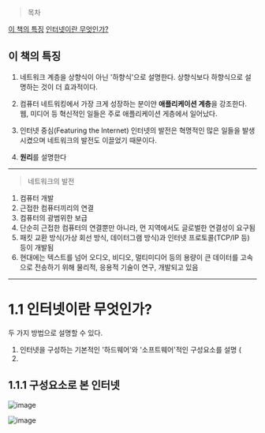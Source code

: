 > 목차

[이 책의 특징](#이-책의-특징)
[인터넷이란 무엇인가?](#i2)


## 이 책의 특징 

1. 네트워크 계층을 상향식이 아닌 '하향식'으로 설명한다.
상향식보다 하향식으로 설명하는 것이 더 효과적이다.

2. 컴퓨터 네트워킹에서 가장 크게 성장하는 분이얀 **애플리케이션 계층**을 강조한다.
웹, 미디어 등 혁신적인 일들은 주로 애플리케이션 게층에서 일어났다.

3. 인터넷 중심(Featuring the Internet)
인터넷의 발전은 혁명적인 많은 일들을 발생시켰으며 네트워크의 발전도 이끌었기 때문이다.

4. **원리**를 설명한다


***


> 네트워크의 발전

1. 컴퓨터 개발
2. 근접한 컴퓨터끼리의 연결
3. 컴퓨터의 광범위한 보급 
4. 단순히 근접한 컴퓨터의 연결뿐만 아니라, 먼 지역에서도 글로벌한 연결성이 요구됨
5. 패킷 교환 방식(가상 회선 방식, 데이터그램 방식)과 인터넷 프로토콜(TCP/IP 등) 등이 개발됨
6. 현대에는 텍스트를 넘어 오디오, 비디오, 멀티미디어 등의 용량이 큰 데이터를 고속으로 전송하기 위해 물리적, 응용적 기술이 연구, 개발되고 있음


***

# 1.1 인터넷이란 무엇인가?

두 가지 방법으로 설명할 수 있다.
1. 인터넷을 구성하는 기본적인 '하드웨어'와 '소프트웨어'적인 구성요소를 설명 (
2. 

## 1.1.1 구성요소로 본 인터넷










![image](https://github.com/inpink/CS_Networking_Study/assets/108166692/28f59c4a-674a-4a47-a4e0-2fc53b75a394)


![image](https://github.com/inpink/CS_Networking_Study/assets/108166692/f2d2f88c-1d72-4dca-b81c-16fe22138b8d)

